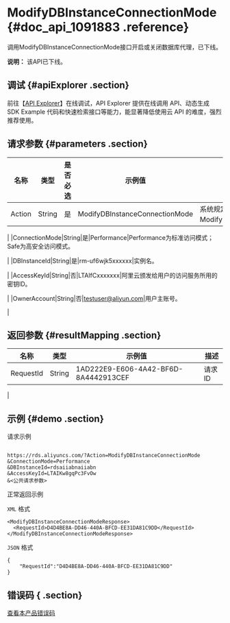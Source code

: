 # ModifyDBInstanceConnectionMode {#doc_api_1091883 .reference}

调用ModifyDBInstanceConnectionMode接口开启或关闭数据库代理，已下线。

**说明：** 该API已下线。

## 调试 {#apiExplorer .section}

前往【[API Explorer](https://api.aliyun.com/#product=Rds&api=ModifyDBInstanceConnectionMode)】在线调试，API Explorer 提供在线调用 API、动态生成 SDK Example 代码和快速检索接口等能力，能显著降低使用云 API 的难度，强烈推荐使用。

## 请求参数 {#parameters .section}

|名称|类型|是否必选|示例值|描述|
|--|--|----|---|--|
|Action|String|是|ModifyDBInstanceConnectionMode|系统规定参数，取值：ModifyDBInstanceConnectionMode。

 |
|ConnectionMode|String|是|Performance|Performance为标准访问模式；Safe为高安全访问模式。

 |
|DBInstanceId|String|是|rm-uf6wjk5xxxxxx|实例名。

 |
|AccessKeyId|String|否|LTAIfCxxxxxxx|阿里云颁发给用户的访问服务所用的密钥ID。

 |
|OwnerAccount|String|否|testuser@aliyun.com|用户主账号。

 |

## 返回参数 {#resultMapping .section}

|名称|类型|示例值|描述|
|--|--|---|--|
|RequestId|String|1AD222E9-E606-4A42-BF6D-8A4442913CEF|请求ID

 |

## 示例 {#demo .section}

请求示例

``` {#request_demo}

https://rds.aliyuncs.com/?Action=ModifyDBInstanceConnectionMode
&ConnectionMode=Performance
&DBInstanceId=rdsaiiabnaiiabn
&AccessKeyId=LTAIKw8gqPc3FvOw
&<公共请求参数>

```

正常返回示例

`XML` 格式

``` {#xml_return_success_demo}
<ModifyDBInstanceConnectionModeResponse>
  <RequestId>D4D4BE8A-DD46-440A-BFCD-EE31DA81C9DD</RequestId>
</ModifyDBInstanceConnectionModeResponse>

```

`JSON` 格式

``` {#json_return_success_demo}
{
	"RequestId":"D4D4BE8A-DD46-440A-BFCD-EE31DA81C9DD"
}
```

## 错误码 { .section}

[查看本产品错误码](https://error-center.aliyun.com/status/product/Rds)

